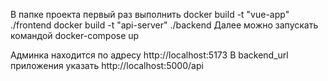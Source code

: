 В папке проекта первый раз выполнить
docker build -t "vue-app" ./frontend
docker build -t "api-server" ./backend
Далее можно запускать командой
docker-compose up

Админка находится по адресу http://localhost:5173
В backend_url приложения указать http://localhost:5000/api
